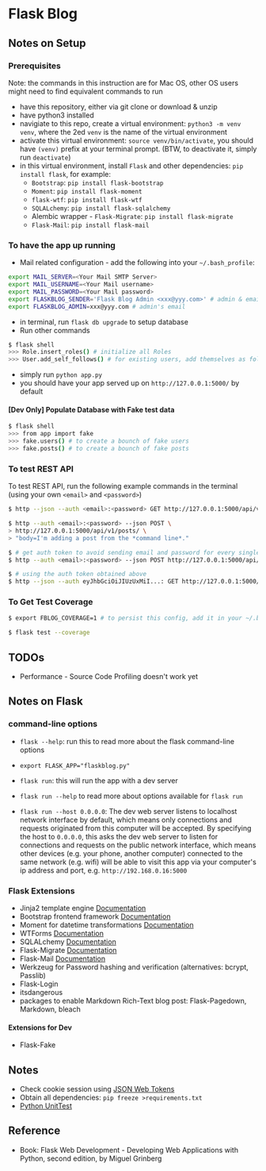 # Flask Blog

## Notes on Setup

### Prerequisites

Note: the commands in this instruction are for Mac OS, other OS users might need to find equivalent commands to run

- have this repository, either via git clone or download & unzip
- have python3 installed
- navigiate to this repo, create a virtual environment: `python3 -m venv venv`, where the 2ed `venv` is the name of the virtual environment
- activate this virtual environment: `source venv/bin/activate`, you should have `(venv)` prefix at your terminal prompt. (BTW, to deactivate it, simply run `deactivate`)
- in this virtual environment, install `Flask` and other dependencies: `pip install flask`, for example:
  - `Bootstrap`: `pip install flask-bootstrap`
  - `Moment`: `pip install flask-moment`
  - `flask-wtf`: `pip install flask-wtf`
  - `SQLALchemy`: `pip install flask-sqlalchemy`
  - Alembic wrapper - `Flask-Migrate`: `pip install flask-migrate`
  - `Flask-Mail`: `pip install flask-mail`

### To have the app up running

- Mail related configuration - add the following into your `~/.bash_profile`:

```bash
export MAIL_SERVER=<Your Mail SMTP Server>
export MAIL_USERNAME=<Your Mail username>
export MAIL_PASSWORD=<Your Mail password>
export FLASKBLOG_SENDER='Flask Blog Admin <xxx@yyy.com>' # admin & email
export FLASKBLOG_ADMIN=xxx@yyy.com # admin's email
```

- in terminal, run `flask db upgrade` to setup database
- Run other commands

```bash
$ flask shell
>>> Role.insert_roles() # initialize all Roles
>>> User.add_self_follows() # for existing users, add themselves as followers
```

- simply run `python app.py`
- you should have your app served up on `http://127.0.0.1:5000/` by default

#### [Dev Only] Populate Database with Fake test data

```bash
$ flask shell
>>> from app import fake
>>> fake.users() # to create a bounch of fake users
>>> fake.posts() # to create a bounch of fake posts
```

### To test REST API

To test REST API, run the following example commands in the terminal (using your own `<email>` and `<password>`)

```bash
$ http --json --auth <email>:<password> GET http://127.0.0.1:5000/api/v1/posts/

$ http --auth <email>:<password> --json POST \
> http://127.0.0.1:5000/api/v1/posts/ \
> "body=I'm adding a post from the *command line*."

$ # get auth token to avoid sending email and password for every single api request
$ http --auth <email>:<password> --json POST http://127.0.0.1:5000/api/v1/tokens/

$ # using the auth token obtained above
$ http --json --auth eyJhbGciOiJIUzUxMiI...: GET http://127.0.0.1:5000/api/v1/posts/
```

### To Get Test Coverage

```bash
$ export FBLOG_COVERAGE=1 # to persist this config, add it in your ~/.bash_profile

$ flask test --coverage
```

## TODOs

- Performance - Source Code Profiling doesn't work yet


## Notes on Flask

### command-line options

- `flask --help`: run this to read more about the flask command-line options

- `export FLASK_APP="flaskblog.py"`
- `flask run`: this will run the app with a dev server

- `flask run --help` to read more about options available for `flask run`
- `flask run --host 0.0.0.0`: The dev web server listens to localhost network interface by default, which means only connections and requests originated from this computer will be accepted. By specifying the host to `0.0.0.0`, this asks the dev web server to listen for connections and requests on the public network interface, which means other devices (e.g. your phone, another computer) connected to the same network (e.g. wifi) will be able to visit this app via your computer's ip address and port, e.g. `http://192.168.0.16:5000`

### Flask Extensions

- Jinja2 template engine [Documentation](https://jinja.palletsprojects.com/en/2.11.x/)
- Bootstrap frontend framework [Documentation](https://getbootstrap.com/docs/4.3/getting-started/introduction/)
- Moment for datetime transformations [Documentation](https://momentjs.com/docs/#/displaying/)
- WTForms [Documentation](https://wtforms.readthedocs.io/en/stable/)
- SQLALchemy [Documentation](https://flask-sqlalchemy.palletsprojects.com/en/2.x/)
- Flask-Migrate [Documentation](https://flask-migrate.readthedocs.io/en/latest/)
- Flask-Mail [Documentation](https://pythonhosted.org/flask-mail/)
- Werkzeug for Password hashing and verification (alternatives: bcrypt, Passlib)
- Flask-Login
- itsdangerous
- packages to enable Markdown Rich-Text blog post: Flask-Pagedown, Markdown, bleach

#### Extensions for Dev

- Flask-Fake

## Notes

- Check cookie session using [JSON Web Tokens](https://jwt.io/)
- Obtain all dependencies: `pip freeze >requirements.txt`
- [Python UnitTest](https://docs.python.org/3.6/library/unittest.html)

## Reference

- Book: Flask Web Development - Developing Web Applications with Python, second edition, by Miguel Grinberg